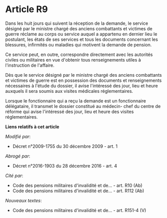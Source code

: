 # Article R9

Dans les huit jours qui suivent la réception de la demande, le service désigné par le ministre chargé des anciens combattants
et victimes de guerre réclame au corps ou service auquel a appartenu en dernier lieu le postulant, les états de ses services
et tous les documents concernant les blessures, infirmités ou maladies qui motivent la demande de pension.

Ce service peut, en outre, correspondre directement avec les autorités civiles ou militaires en vue d'obtenir tous
renseignements utiles à l'instruction de l'affaire.

Dès que le service désigné par le ministre chargé des anciens combattants et victimes de guerre est en possession des
documents et renseignements nécessaires à l'étude du dossier, il avise l'intéressé des jour, lieu et heure auxquels il sera
soumis aux visites médicales réglementaires.

Lorsque le fonctionnaire qui a reçu la demande est un fonctionnaire délégataire, il transmet le dossier constitué au médecin-
chef du centre de réforme qui avise l'intéressé des jour, lieu et heure des visites réglementaires.

**Liens relatifs à cet article**

_Modifié par_:

  - Décret n°2009-1755 du 30 décembre 2009 - art. 1

_Abrogé par_:

  - Décret n°2016-1903 du 28 décembre 2016 - art. 4

_Cité par_:

  - Code des pensions militaires d'invalidité et de... - art. R10 (Ab)
  - Code des pensions militaires d'invalidité et de... - art. R112 (Ab)

_Nouveaux textes_:

  - Code des pensions militaires d'invalidité et de... - art. R151-4 (V)
